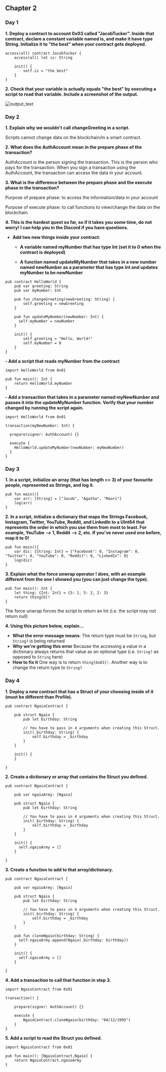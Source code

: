 ## Chapter 2

### Day 1

**1. Deploy a contract to account 0x03 called "JacobTucker". Inside that contract, declare a constant variable named is, and make it have type String. Initialize it to "the best" when your contract gets deployed.**

```
access(all) contract JacobTucker {
    access(all) let is: String

    init() {
        self.is = "the best"
    }
}
```

**2. Check that your variable is actually equals "the best" by executing a script to read that variable. Include a screenshot of the output.**

![output_text](./output.PNG)

### Day 2

**1. Explain why we wouldn't call changeGreeting in a script.**

Scripts cannot change data on the blockchain/in a smart contract.

**2. What does the AuthAccount mean in the prepare phase of the transaction?**

AuthAccount is the person signing the transaction. This is the person who pays for the transaction. When you sign a transaction using the AuthAccount, the transaction can access the data in your account.

**3. What is the difference between the prepare phase and the execute phase in the transaction?**

Purpose of prepare phase: to access the information/data in your account

Purpose of execute phase: to call functions to view/change the data on the blockchain

**4. This is the hardest quest so far, so if it takes you some time, do not worry! I can help you in the Discord if you have questions.**

- **Add two new things inside your contract:**
    - **A variable named myNumber that has type Int (set it to 0 when the contract is deployed)**

    - **A function named updateMyNumber that takes in a new number named newNumber as a parameter that has type Int and updates myNumber to be newNumber**


```
pub contract HelloWorld {
    pub var greeting: String
    pub var myNumber: Int

    pub fun changeGreeting(newGreeting: String) {
        self.greeting = newGreeting
    }

    pub fun updateMyNumber(newNumber: Int) {
      self.myNumber = newNumber
    }

    init() {
        self.greeting = "Hello, World!"
        self.myNumber = 0
    }
}
```

**- Add a script that reads myNumber from the contract**
```
import HelloWorld from 0x01

pub fun main(): Int {
    return HelloWorld.myNumber
}
```


**- Add a transaction that takes in a parameter named myNewNumber and passes it into the updateMyNumber function. Verify that your number changed by running the script again.**

```
import HelloWorld from 0x01

transaction(myNewNumber: Int) {

  prepare(signer: AuthAccount) {}

  execute {
    HelloWorld.updateMyNumber(newNumber: myNewNumber)
  }
}
```

### Day 3

**1. In a script, initialize an array (that has length == 3) of your favourite people, represented as Strings, and log it.**
```
pub fun main(){
    var arr: [String] = ["Jacob", "Agatha", "Maori"]
    log(arr)
}
```

**2. In a script, initialize a dictionary that maps the Strings Facebook, Instagram, Twitter, YouTube, Reddit, and LinkedIn to a UInt64 that represents the order in which you use them from most to least. For example, YouTube --> 1, Reddit --> 2, etc. If you've never used one before, map it to 0!**
```
pub fun main(){
    var dic: {String: Int} = {"Facebook": 0, "Instagram": 0, "Twitter": 0, "YouTube": 0, "Reddit": 0, "LinkedIn": 0}
    log(dic)
}
```


**3. Explain what the force unwrap operator ! does, with an example different from the one I showed you (you can just change the type).**
```
pub fun main(): Int {
    let thing: {Int: Int} = {3: 1, 5: 2, 2: 3}
    return thing[6]!
}
```
The force unwrap forces the script to return an Int (i.e. the script may not return null)

**4. Using this picture below, explain...**

* **What the error message means**: The return type must be `String`, but `String?` is being returned
* **Why we're getting this error** Because the accessing a value in a dictionary always returns that value as an optional type (i.e. `String?` as opposed to `String` here)
* **How to fix it** One way is to return `thing[0x03]!`. Another way is to change the return type to `String?`

### Day 4

**1. Deploy a new contract that has a Struct of your choosing inside of it (must be different than Profile).**
```
pub contract NgaioContract {

    pub struct Ngaio {
        pub let birthday: String

        // You have to pass in 4 arguments when creating this Struct.
        init(_birthday: String) {
            self.birthday = _birthday
        }
    }

    init() {
    }

}
```
**2. Create a dictionary or array that contains the Struct you defined.**

```
pub contract NgaioContract {

    pub var ngaioArmy: [Ngaio]

    pub struct Ngaio {
        pub let birthday: String

        // You have to pass in 4 arguments when creating this Struct.
        init(_birthday: String) {
            self.birthday = _birthday
        }
    }

    init() {
      self.ngaioArmy = []
    }

}
```
**3. Create a function to add to that array/dictionary.**

```
pub contract NgaioContract {

    pub var ngaioArmy: [Ngaio]

    pub struct Ngaio {
        pub let birthday: String

        // You have to pass in 4 arguments when creating this Struct.
        init(_birthday: String) {
            self.birthday = _birthday
        }
    }

    pub fun cloneNgaio(birthday: String) {
      self.ngaioArmy.append(Ngaio(_birthday: birthday))
    }

    init() {
      self.ngaioArmy = []
    }

}
```

**4. Add a transaction to call that function in step 3.**
```
import NgaioContract from 0x01

transaction() {

    prepare(signer: AuthAccount) {}

    execute {
        NgaioContract.cloneNgaio(birthday: "04/12/1995")
    }
}
```
**5. Add a script to read the Struct you defined.**
```
import NgaioContract from 0x01

pub fun main(): [NgaioContract.Ngaio] {
    return NgaioContract.ngaioArmy
}
```
